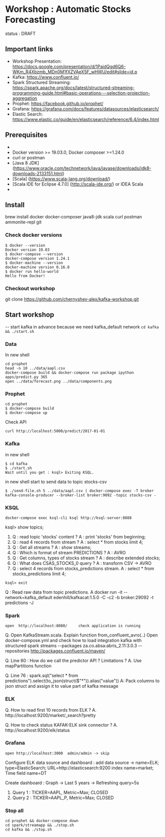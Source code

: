 # Workshop : Automatic Stocks Forecasting  

status : DRAFT

## Important links

- Workshop Presentation: https://docs.google.com/presentation/d/1PaidQgd6Q6-WKm_R4Xbzmb_MDn0M1fXZVAeX5F_wHWU/edit#slide=id.p
- Kafka: https://www.confluent.io/
- Spark Structured Streaming: https://spark.apache.org/docs/latest/structured-streaming-programming-guide.html#basic-operations---selection-projection-aggregation
- Prophet: https://facebook.github.io/prophet/
- Grafana: https://grafana.com/docs/features/datasources/elasticsearch/
- Elastic Search: https://www.elastic.co/guide/en/elasticsearch/reference/6.4/index.html

## Prerequisites  
- 
- Docker version >= 19.03.0, Docker composer >=1.24.0
- curl or postman
- [Java 8 JDK]  (https://www.oracle.com/technetwork/java/javase/downloads/jdk8-downloads-2133151.html)
- [Scala] (https://www.scala-lang.org/download/)  
- [Scala IDE for Eclipse 4.7.0] (http://scala-ide.org/)  or IDEA Scala
- 

## Install

brew install docker docker-composer java8-jdk scala curl postman ammonite-repl git

### Check docker versions

```
$ docker --version
Docker version 19.03
$ docker-compose --version
docker-compose version 1.24.1
$ docker-machine --version
docker-machine version 0.16.0
$ docker run hello-world
Hello from Docker!
```

### Checkout workshop
git clone https://github.com/chernyshev-alex/kafka-workshop.git

## Start workshop

-- start kafka in advance because we need kafka_default network
``` cd kafka && ./start.sh ```

### Data

In new shell 
```
cd prophet
head -n 10 ../data/aapl.csv
docker-compose build && docker-compose run package ipython apps/predict.py 365
open ../data/forecast.png ../data/components.png
```

### Prophet

```
cd prophet
$ docker-compose build
$ docker-compose up
```
Check API 
```
curl http://localhost:5000/predict/2017-01-01
```

### Kafka
in new shell 
```
$ cd kafka
$ ./start.sh
Wait until you get : ksql> Exiting KSQL.
```

in new shell start to send data to topic  stocks-csv 
```
$ ./send-file.sh 5 ../data/aapl.csv | docker-compose exec -T broker kafka-console-producer --broker-list broker:9092 -topic stocks-csv - 
```

### KSQL 
```
docker-compose exec ksql-cli ksql http://ksql-server:8088
```

ksql> show topics;
1. Q : read topic 'stocks' content  ?  A : print 'stocks' from beginning; 
2. Q : read 4 records from stream ?  A : select * from stocks limit 4; 
3. Q : Get all streams ? A : show streams; 
4. Q : Which is format of stream PREDICTIONS ? A : AVRO
5. Q : Get columns, types of stocks stream ? A : describe extended stocks;
6. Q : What does CSAS_STOCKS_0 query ? A : transform CSV -> AVRO
7. Q : select 4 records from stocks_predictions stream.    A : select * from stocks_predictions limit 4;

```ksql> exit```

Q : Read raw data from topic predictions. 
A  docker run -it --network=kafka_default edenhill/kafkacat:1.5.0 -C -c2 -b broker:29092 -t predictions -J

### Spark

``` cd spark/streamapp && ./start.sh 
open  http://localhost:8080/     check application is running
``` 

Q. Open KafkaStream.scala. Explain function from_confluent_avro(..)
Open docker-compose.yml and check how to load integration kafka with structured spark streams
 --packages za.co.absa:abris_2.11:3.0.3
 --repositories http://packages.confluent.io/maven/

Q. Line 60 :  How do we call the predictor API ? Limitations ? 
A. Use mapPartitions function

Q. Line 76 : spark.sql("select * from predictions").select(to_json(struct($"*")).alias("value"))
A: Pack columns to json struct and assign it to value part of kafka message

### ELK

Q. How to read first 10 records from ELK ? A. http://localhost:9200/market/_search?pretty

Q. How to check status KAFAK-ELK sink connector ? A. http://localhost:9200/elk/status

### Grafana
```
open http://localhost:3000  admin/admin -> skip
```

Configure ELK data source and dashboard :
add data source -> name=ELK; type=ElasticSearch; URL=http://elasticsearch:9200
index name=market; Time field name=DT

Create dashboard :  Graph -> Last 5  years -> Refreshing query=5s
1. Query 1 : TICKER=AAPL, Metric=Max; CLOSED
2. Query 2 : TICKER=AAPL_P, Metric=Max; CLOSED

### Stop all

```
cd prophet && docker-compose down
cd spark/streamapp && ./stop.sh
cd kafka && ./stop.sh
```

